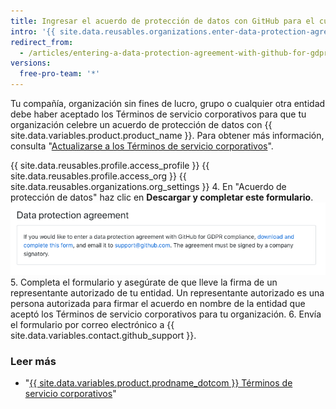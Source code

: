 ```yaml
---
title: Ingresar el acuerdo de protección de datos con GitHub para el cumplimiento del RGPD
intro: '{{ site.data.reusables.organizations.enter-data-protection-agreement }}'
redirect_from:
  - /articles/entering-a-data-protection-agreement-with-github-for-gdpr-compliance
versions:
  free-pro-team: '*'
---
```


Tu compañía, organización sin fines de lucro, grupo o cualquier otra entidad debe haber aceptado los Términos de servicio corporativos para que tu organización celebre un acuerdo de protección de datos con {{ site.data.variables.product.product_name }}. Para obtener más información, consulta "[Actualizarse a los Términos de servicio corporativos](/articles/upgrading-to-the-corporate-terms-of-service)".

{{ site.data.reusables.profile.access_profile }}
{{ site.data.reusables.profile.access_org }}
{{ site.data.reusables.organizations.org_settings }}
4. En "Acuerdo de protección de datos" haz clic en **Descargar y completar este formulario**. ![Sección del acuerdo de protección de datos](/assets/images/help/organizations/data-protection-agreement.png)
5. Completa el formulario y asegúrate de que lleve la firma de un representante autorizado de tu entidad. Un representante autorizado es una persona autorizada para firmar el acuerdo en nombre de la entidad que aceptó los Términos de servicio corporativos para tu organización.
6. Envía el formulario por correo electrónico a {{ site.data.variables.contact.github_support }}.

### Leer más
- "[{{ site.data.variables.product.prodname_dotcom }} Términos de servicio corporativos](/articles/github-corporate-terms-of-service/)"

